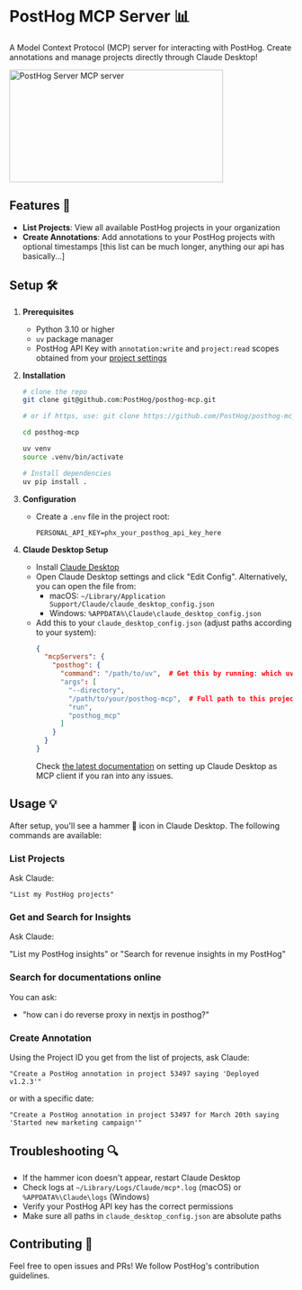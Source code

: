 # PostHog MCP Server 📊

A Model Context Protocol (MCP) server for interacting with PostHog. Create annotations and manage projects directly through Claude Desktop!

<a href="https://glama.ai/mcp/servers/zkqzx42bi8">
  <img width="380" height="200" src="https://glama.ai/mcp/servers/zkqzx42bi8/badge" alt="PostHog Server MCP server" />
</a>

## Features 🚀

- **List Projects**: View all available PostHog projects in your organization
- **Create Annotations**: Add annotations to your PostHog projects with optional timestamps
  [this list can be much longer, anything our api has basically...]

## Setup 🛠️

1. **Prerequisites**

   - Python 3.10 or higher
   - `uv` package manager
   - PostHog API Key with `annotation:write` and `project:read` scopes obtained from your [project settings](https://app.posthog.com/project/settings)

2. **Installation**

   ```bash
   # clone the repo
   git clone git@github.com:PostHog/posthog-mcp.git

   # or if https, use: git clone https://github.com/PostHog/posthog-mcp.git

   cd posthog-mcp

   uv venv
   source .venv/bin/activate

   # Install dependencies
   uv pip install .
   ```

3. **Configuration**

   - Create a `.env` file in the project root:
     ```
     PERSONAL_API_KEY=phx_your_posthog_api_key_here
     ```

4. **Claude Desktop Setup**
   - Install [Claude Desktop](https://claude.ai/desktop)
   - Open Claude Desktop settings and click "Edit Config". Alternatively, you can open the file from:
     - macOS: `~/Library/Application Support/Claude/claude_desktop_config.json`
     - Windows: `%APPDATA%\Claude\claude_desktop_config.json`
   - Add this to your `claude_desktop_config.json` (adjust paths according to your system):
     ```json
     {
       "mcpServers": {
         "posthog": {
           "command": "/path/to/uv",  # Get this by running: which uv
           "args": [
             "--directory",
             "/path/to/your/posthog-mcp",  # Full path to this project
             "run",
             "posthog_mcp"
           ]
         }
       }
     }
     ```
     Check [the latest documentation](https://modelcontextprotocol.io/quickstart/user) on setting up Claude Desktop as MCP client if you ran into any issues.

## Usage 💡

After setup, you'll see a hammer 🔨 icon in Claude Desktop. The following commands are available:

### List Projects

Ask Claude:

```
"List my PostHog projects"
```

### Get and Search for Insights

Ask Claude:

"List my PostHog insights" or "Search for revenue insights in my PostHog"

### Search for documentations online

You can ask:

- "how can i do reverse proxy in nextjs in posthog?"

### Create Annotation

Using the Project ID you get from the list of projects, ask Claude:

```
"Create a PostHog annotation in project 53497 saying 'Deployed v1.2.3'"
```

or with a specific date:

```
"Create a PostHog annotation in project 53497 for March 20th saying 'Started new marketing campaign'"
```

## Troubleshooting 🔍

- If the hammer icon doesn't appear, restart Claude Desktop
- Check logs at `~/Library/Logs/Claude/mcp*.log` (macOS) or `%APPDATA%\Claude\logs` (Windows)
- Verify your PostHog API key has the correct permissions
- Make sure all paths in `claude_desktop_config.json` are absolute paths

## Contributing 🤝

Feel free to open issues and PRs! We follow PostHog's contribution guidelines.